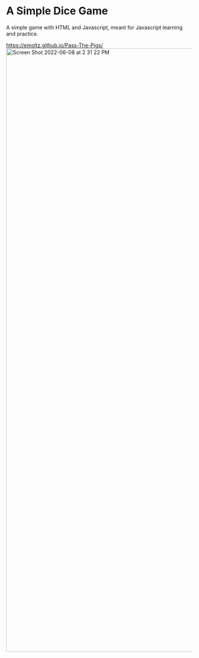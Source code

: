 # A Simple Dice Game
A simple game with HTML and Javascript, meant for Javascript learning and practice.


https://emoltz.github.io/Pass-The-Pigs/
<img width="1624" alt="Screen Shot 2022-06-08 at 2 31 22 PM" src="https://user-images.githubusercontent.com/33405530/172690807-7854e1b4-8019-42cd-9cb1-eeea2e4c7d07.png">
